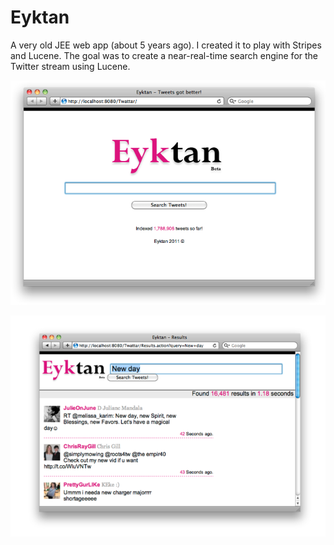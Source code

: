 Eyktan
======

A very old JEE web app (about 5 years ago). I created it to play with Stripes and Lucene. The goal was to create a near-real-time search engine for the Twitter stream using Lucene.

![alt tag](https://raw.githubusercontent.com/rakandirbas/Eyktan/master/1.png)

![alt tag](https://raw.githubusercontent.com/rakandirbas/Eyktan/master/2.png)

